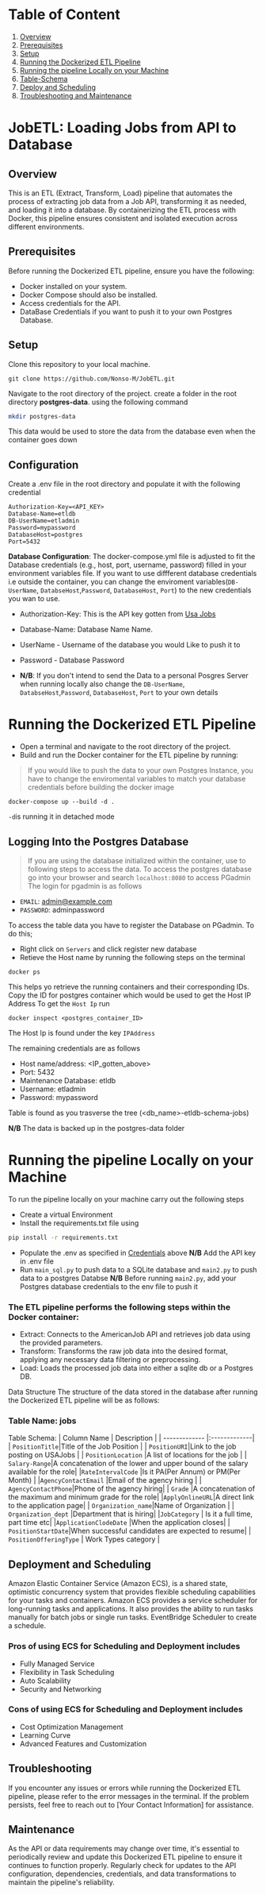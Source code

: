 # Table of Content
1. [Overview](#overview)
2. [Prerequisites](#prerequisites)
3. [Setup](#setup)
4. [Running the Dockerized ETL Pipeline](#docker)
5. [Running the pipeline Locally on your Machine](#locally)
6. [Table-Schema](#table-schema)
7. [Deploy and Scheduling](#deployment)
8. [Troubleshooting and Maintenance](#trouble)

# JobETL: Loading Jobs from API to Database
<a id="overview"></a>
## Overview
This is an ETL (Extract, Transform, Load) pipeline that automates the process of extracting job data from a Job API, transforming it as needed, and loading it into a database. By containerizing the ETL process with Docker, this pipeline ensures consistent and isolated execution across different environments.

<a id="prerequisites"></a>
## Prerequisites
Before running the Dockerized ETL pipeline, ensure you have the following:

- Docker installed on your system.
- Docker Compose should also  be installed.
- Access credentials for the API.
- DataBase Credentials if you want to push it to your own Postgres Database.

<a id="setup"></a>
## Setup
Clone this repository to your local machine.
```
git clone https://github.com/Nonso-M/JobETL.git
```
Navigate to the root directory of the project. create a folder in the root directory **postgres-data**. 
using the following command
```bash
mkdir postgres-data
```
This data would be used to store the data from the database even when the container goes down
<a id="my-section"></a>
## Configuration
Create a .env file in the root directory and populate it with the following credential

```
Authorization-Key=<API_KEY>
Database-Name=etldb
DB-UserName=etladmin
Password=mypassword
DatabaseHost=postgres
Port=5432

```
**Database Configuration**: The docker-compose.yml file is adjusted to fit the  Database credentials (e.g., host, port, username, password) filled in your environment variables file. If you want to use diffferent database credentials i.e outside the container, you can change the enviroment variables(`DB-UserName`, `DatabseHost`,`Password`, `DatabaseHost`, `Port`) to the new credentials you wan to use.

- Authorization-Key: This is the API key gotten from [Usa Jobs](https://developer.usajobs.gov/APIRequest/)
- Database-Name: Database Name  Name.
- UserName - Username of the database you would Like to push it to
- Password -  Database Password

- __N/B__: If you don't intend to send the Data to a personal Posgres Server when running locally also change the `DB-UserName`, `DatabseHost`,`Password`, `DatabaseHost`, `Port` to your own details

<a id="docker"></a>

# Running the Dockerized ETL Pipeline
- Open a terminal and navigate to the root directory of the project.
- Build and run the Docker container for the ETL pipeline by running:
> If you would like to push the data to your own Postgres Instance, you have to change the enviromental variables to match your database credentials before building the docker image 

```
docker-compose up --build -d .
```
`-d`is running it in detached mode

## Logging Into the Postgres Database
> If you are using the database initialized within the container, use to following steps to access the data.
To access the postgres database go into your browser and search `localhost:8080` to access PGadmin
The login for pgadmin is as follows

- `EMAIL`: admin@example.com
- `PASSWORD`: adminpassword

To access the table data you have to register the Database on PGadmin. To do this;
- Right click on `Servers` and click register new database
- Retieve the Host name by running the following steps on the terminal
```
docker ps
```
This helps yo retrieve the running containers and their corresponding IDs. Copy the ID for postgres container which would be used to get the Host IP Address
To get the `Host Ip` run
```
docker inspect <postgres_container_ID>
```
The Host Ip is found under the key `IPAddress`

The remaining credentials are as follows
- Host name/address:  <IP_gotten_above>
- Port: 5432
- Maintenance Database: etldb
- Username: etladmin
- Password: mypassword

Table is found as you trasverse the tree (<db_name>-etldb-schema-jobs)

**N/B** The data is backed up in the postgres-data folder

<a id="locally"></a>
# Running the pipeline Locally on your Machine
To run the pipeline locally on your machine carry out the following steps
- Create a virtual Environment
- Install the requirements.txt file using
```bash
pip install -r requirements.txt
``` 
- Populate the .env as specified in [Credentials](#my-section) above **N/B** Add the API key in .env file
- Run `main_sql.py` to push data to a SQLite database and `main2.py` to push data to a postgres Databse
**N/B** Before running `main2.py`, add your Postgres database credentials to the env file to push it
### The ETL pipeline performs the following steps within the Docker container:
- Extract: Connects to the AmericanJob API and retrieves job data using the provided parameters.
- Transform: Transforms the raw job data into the desired format, applying any necessary data filtering or preprocessing.
- Load: Loads the processed job data into either a sqlite db or a Postgres DB.

Data Structure
The structure of the data stored in the database after running the Dockerized ETL pipeline will be as follows:

<a id="table-schema"></a>

### Table Name: jobs
Table Schema:
| Column Name        | Description   |
| ------------- |:-------------|
| `PositionTitle`|Title of the Job Position |
| `PositionURI`|Link to the job posting on USAJobs |
| `PositionLocation` |A list of locations for the job     |
| `Salary-Range`|A concatenation of the lower and upper bound of the salary available for the role|
|`RateIntervalCode` |Is it PA(Per Annum) or PM(Per Month) |
|`AgencyContactEmail` |Email of the agency hiring |
| `AgencyContactPhone`|Phone of the agency hiring|
| `Grade` |A concatenation of the maximum and minimum grade for the role|
|`ApplyOnlineURL`|A direct link to the application page|
| `Organization_name`|Name of Organization |
| `Organization_dept` |Department that is hiring|
|`JobCategory`  | Is it a full time, part time etc|
|`ApplicationClodeDate` |When the application closes|
| `PositionStartDate`|When successful candidates are expected to resume|
| `PositionOfferingType` | Work Types category |

<a id="deployment"></a>
## Deployment and Scheduling
Amazon Elastic Container Service (Amazon ECS), is a shared state, optimistic concurrency system that provides flexible scheduling capabilities for your tasks and containers. Amazon ECS provides a service scheduler for long-running tasks and applications. It also provides the ability to run tasks manually for batch jobs or single run tasks.
EventBridge Scheduler to create a schedule.

### Pros of using ECS for Scheduling and Deployment includes 
- Fully Managed Service
- Flexibility in Task Scheduling
- Auto Scalability
- Security and Networking

### Cons of using ECS for Scheduling and Deployment includes 
- Cost Optimization Management
- Learning Curve
- Advanced Features and Customization

<a id="trouble"></a>
## Troubleshooting
If you encounter any issues or errors while running the Dockerized ETL pipeline, please refer to the error messages in the terminal. If the problem persists, feel free to reach out to [Your Contact Information] for assistance.

## Maintenance
As the API or data requirements may change over time, it's essential to periodically review and update this Dockerized ETL pipeline to ensure it continues to function properly. Regularly check for updates to the API configuration, dependencies, credentials, and data transformations to maintain the pipeline's reliability.

